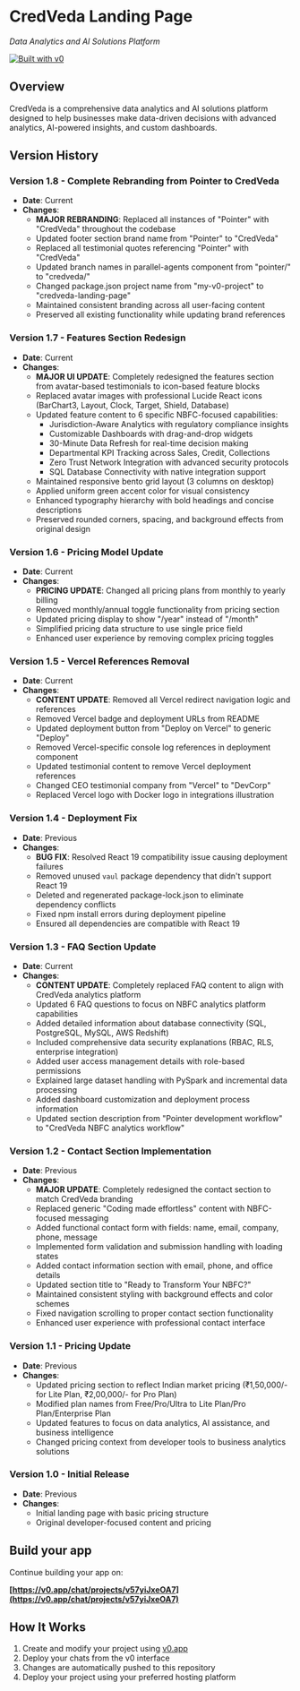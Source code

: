 # CredVeda Landing Page

*Data Analytics and AI Solutions Platform*

[![Built with v0](https://img.shields.io/badge/Built%20with-v0.app-black?style=for-the-badge)](https://v0.app/chat/projects/v57yiJxeOA7)

## Overview

CredVeda is a comprehensive data analytics and AI solutions platform designed to help businesses make data-driven decisions with advanced analytics, AI-powered insights, and custom dashboards.

## Version History

### Version 1.8 - Complete Rebranding from Pointer to CredVeda
- **Date**: Current
- **Changes**: 
  - **MAJOR REBRANDING**: Replaced all instances of "Pointer" with "CredVeda" throughout the codebase
  - Updated footer section brand name from "Pointer" to "CredVeda"
  - Replaced all testimonial quotes referencing "Pointer" with "CredVeda"
  - Updated branch names in parallel-agents component from "pointer/" to "credveda/"
  - Changed package.json project name from "my-v0-project" to "credveda-landing-page"
  - Maintained consistent branding across all user-facing content
  - Preserved all existing functionality while updating brand references

### Version 1.7 - Features Section Redesign
- **Date**: Current
- **Changes**: 
  - **MAJOR UI UPDATE**: Completely redesigned the features section from avatar-based testimonials to icon-based feature blocks
  - Replaced avatar images with professional Lucide React icons (BarChart3, Layout, Clock, Target, Shield, Database)
  - Updated feature content to 6 specific NBFC-focused capabilities:
    - Jurisdiction-Aware Analytics with regulatory compliance insights
    - Customizable Dashboards with drag-and-drop widgets
    - 30-Minute Data Refresh for real-time decision making
    - Departmental KPI Tracking across Sales, Credit, Collections
    - Zero Trust Network Integration with advanced security protocols
    - SQL Database Connectivity with native integration support
  - Maintained responsive bento grid layout (3 columns on desktop)
  - Applied uniform green accent color for visual consistency
  - Enhanced typography hierarchy with bold headings and concise descriptions
  - Preserved rounded corners, spacing, and background effects from original design

### Version 1.6 - Pricing Model Update
- **Date**: Current
- **Changes**: 
  - **PRICING UPDATE**: Changed all pricing plans from monthly to yearly billing
  - Removed monthly/annual toggle functionality from pricing section
  - Updated pricing display to show "/year" instead of "/month"
  - Simplified pricing data structure to use single price field
  - Enhanced user experience by removing complex pricing toggles

### Version 1.5 - Vercel References Removal
- **Date**: Current
- **Changes**: 
  - **CONTENT UPDATE**: Removed all Vercel redirect navigation logic and references
  - Removed Vercel badge and deployment URLs from README
  - Updated deployment button from "Deploy on Vercel" to generic "Deploy"
  - Removed Vercel-specific console log references in deployment component
  - Updated testimonial content to remove Vercel deployment references
  - Changed CEO testimonial company from "Vercel" to "DevCorp"
  - Replaced Vercel logo with Docker logo in integrations illustration

### Version 1.4 - Deployment Fix
- **Date**: Previous
- **Changes**: 
  - **BUG FIX**: Resolved React 19 compatibility issue causing deployment failures
  - Removed unused `vaul` package dependency that didn't support React 19
  - Deleted and regenerated package-lock.json to eliminate dependency conflicts
  - Fixed npm install errors during deployment pipeline
  - Ensured all dependencies are compatible with React 19

### Version 1.3 - FAQ Section Update
- **Date**: Current
- **Changes**: 
  - **CONTENT UPDATE**: Completely replaced FAQ content to align with CredVeda analytics platform
  - Updated 6 FAQ questions to focus on NBFC analytics platform capabilities
  - Added detailed information about database connectivity (SQL, PostgreSQL, MySQL, AWS Redshift)
  - Included comprehensive data security explanations (RBAC, RLS, enterprise integration)
  - Added user access management details with role-based permissions
  - Explained large dataset handling with PySpark and incremental data processing
  - Added dashboard customization and deployment process information
  - Updated section description from "Pointer development workflow" to "CredVeda NBFC analytics workflow"

### Version 1.2 - Contact Section Implementation
- **Date**: Previous
- **Changes**: 
  - **MAJOR UPDATE**: Completely redesigned the contact section to match CredVeda branding
  - Replaced generic "Coding made effortless" content with NBFC-focused messaging
  - Added functional contact form with fields: name, email, company, phone, message
  - Implemented form validation and submission handling with loading states
  - Added contact information section with email, phone, and office details
  - Updated section title to "Ready to Transform Your NBFC?"
  - Maintained consistent styling with background effects and color schemes
  - Fixed navigation scrolling to proper contact section functionality
  - Enhanced user experience with professional contact interface

### Version 1.1 - Pricing Update
- **Date**: Previous
- **Changes**: 
  - Updated pricing section to reflect Indian market pricing (₹1,50,000/- for Lite Plan, ₹2,00,000/- for Pro Plan)
  - Modified plan names from Free/Pro/Ultra to Lite Plan/Pro Plan/Enterprise Plan
  - Updated features to focus on data analytics, AI assistance, and business intelligence
  - Changed pricing context from developer tools to business analytics solutions

### Version 1.0 - Initial Release
- **Date**: Previous
- **Changes**: 
  - Initial landing page with basic pricing structure
  - Original developer-focused content and pricing

## Build your app

Continue building your app on:

**[https://v0.app/chat/projects/v57yiJxeOA7](https://v0.app/chat/projects/v57yiJxeOA7)**

## How It Works

1. Create and modify your project using [v0.app](https://v0.app)
2. Deploy your chats from the v0 interface
3. Changes are automatically pushed to this repository
4. Deploy your project using your preferred hosting platform
